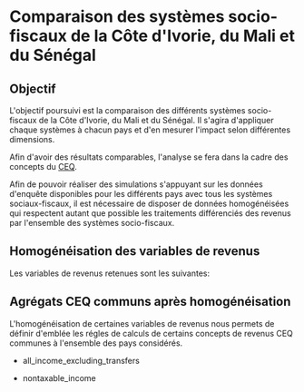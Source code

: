 # Comparaison des systèmes socio-fiscaux de la Côte d'Ivorie, du Mali et du Sénégal

## Objectif

L'objectif poursuivi est la comparaison des différents systèmes socio-fiscaux de la Côte d'Ivorie, du Mali et du Sénégal. Il s'agira d'appliquer chaque systèmes à chacun pays et d'en mesurer l'impact selon différentes dimensions.

Afin d'avoir des résultats comparables, l'analyse se fera dans la cadre des concepts du [CEQ](../ceq.md).

Afin de pouvoir réaliser des simulations s'appuyant sur les données d'enquête disponibles pour les différents pays avec tous les systèmes sociaux-fiscaux, il est nécessaire de disposer de données homogénéisées qui respectent autant que possible les traitements différenciés des revenus par l'ensemble des systèmes socio-fiscaux.

## Homogénéisation des variables de revenus

Les variables de revenus retenues sont les suivantes:

## Agrégats CEQ communs après homogénéisation

L'homogénéisation de certaines variables de revenus nous permets de définir d'emblée les régles de calculs de certains concepts de revenus CEQ communes à l'ensemble des pays considérés.

- all_income_excluding_transfers

- nontaxable_income